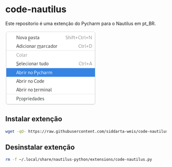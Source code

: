 # code-nautilus

Este repositorio é uma extenção do Pycharm para o Nautilus em pt_BR.  
  
![](img.png)

## Instalar extenção

```sh
wget -qO- https://raw.githubusercontent.com/siddarta-weis/code-nautilus_pt-BR/master/install.sh | bash
```

## Desinstalar extenção

```sh
rm -f ~/.local/share/nautilus-python/extensions/code-nautilus.py
```
